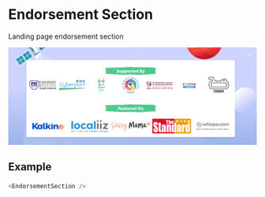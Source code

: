 # Endorsement Section

Landing page endorsement section

![](./readmeIMG/2023-02-21-11-31-11.png)

## Example

```js
<EndorsementSection />
```
